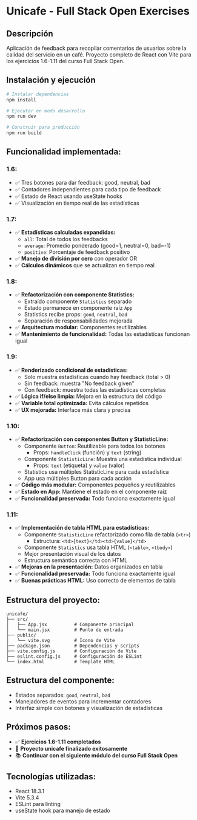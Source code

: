 # Unicafe - Full Stack Open Exercises

## Descripción
Aplicación de feedback para recopilar comentarios de usuarios sobre la calidad del servicio en un café.
Proyecto completo de React con Vite para los ejercicios 1.6-1.11 del curso Full Stack Open.

## Instalación y ejecución

```bash
# Instalar dependencias
npm install

# Ejecutar en modo desarrollo
npm run dev

# Construir para producción
npm run build
```

## Funcionalidad implementada:

### 1.6:
- ✅ Tres botones para dar feedback: good, neutral, bad
- ✅ Contadores independientes para cada tipo de feedback
- ✅ Estado de React usando useState hooks
- ✅ Visualización en tiempo real de las estadísticas

### 1.7:
- ✅ **Estadísticas calculadas expandidas:**
  - `all`: Total de todos los feedbacks
  - `average`: Promedio ponderado (good=1, neutral=0, bad=-1)
  - `positive`: Porcentaje de feedback positivo
- ✅ **Manejo de división por cero** con operador OR
- ✅ **Cálculos dinámicos** que se actualizan en tiempo real

### 1.8:
- ✅ **Refactorización con componente Statistics:**
  - Extraído componente `Statistics` separado
  - Estado permanece en componente raíz `App`
  - Statistics recibe props: `good`, `neutral`, `bad`
  - Separación de responsabilidades mejorada
- ✅ **Arquitectura modular:** Componentes reutilizables
- ✅ **Mantenimiento de funcionalidad:** Todas las estadísticas funcionan igual

### 1.9:
- ✅ **Renderizado condicional de estadísticas:**
  - Solo muestra estadísticas cuando hay feedback (total > 0)
  - Sin feedback: muestra "No feedback given"
  - Con feedback: muestra todas las estadísticas completas
- ✅ **Lógica if/else limpia:** Mejora en la estructura del código
- ✅ **Variable total optimizada:** Evita cálculos repetidos
- ✅ **UX mejorada:** Interface más clara y precisa

### 1.10:
- ✅ **Refactorización con componentes Button y StatisticLine:**
  - Componente `Button`: Reutilizable para todos los botones
    * Props: `handleClick` (función) y `text` (string)
  - Componente `StatisticLine`: Muestra una estadística individual
    * Props: `text` (etiqueta) y `value` (valor)
  - Statistics usa múltiples StatisticLine para cada estadística
  - App usa múltiples Button para cada acción
- ✅ **Código más modular:** Componentes pequeños y reutilizables
- ✅ **Estado en App:** Mantiene el estado en el componente raíz
- ✅ **Funcionalidad preservada:** Todo funciona exactamente igual

### 1.11:
- ✅ **Implementación de tabla HTML para estadísticas:**
  - Componente `StatisticLine` refactorizado como fila de tabla (`<tr>`)
    * Estructura: `<td>{text}</td><td>{value}</td>`
  - Componente `Statistics` usa tabla HTML (`<table>`, `<tbody>`)
  - Mejor presentación visual de los datos
  - Estructura semántica correcta con HTML
- ✅ **Mejoras en la presentación:** Datos organizados en tabla
- ✅ **Funcionalidad preservada:** Todo funciona exactamente igual
- ✅ **Buenas prácticas HTML:** Uso correcto de elementos de tabla

## Estructura del proyecto:
```
unicafe/
├── src/
│   ├── App.jsx          # Componente principal
│   └── main.jsx         # Punto de entrada
├── public/
│   └── vite.svg         # Icono de Vite
├── package.json         # Dependencias y scripts
├── vite.config.js       # Configuración de Vite
├── eslint.config.js     # Configuración de ESLint
└── index.html           # Template HTML
```

## Estructura del componente:
- Estados separados: `good`, `neutral`, `bad`
- Manejadores de eventos para incrementar contadores
- Interfaz simple con botones y visualización de estadísticas

## Próximos pasos:
- ✅ **Ejercicios 1.6-1.11 completados**
- 🎉 **Proyecto unicafe finalizado exitosamente**
- 📚 **Continuar con el siguiente módulo del curso Full Stack Open**

## Tecnologías utilizadas:
- React 18.3.1
- Vite 5.3.4
- ESLint para linting
- useState hook para manejo de estado